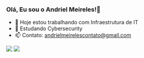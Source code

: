 ### Olá, Eu sou o Andriel Meireles!👋


- 🔭 Hoje estou trabalhando com Infraestrutura de IT
- 🌱 Estudando Cybersecurity
- 📫 Contato: andrielmeirelescontato@gmail.com

<div> 
    <a href="https://www.linkedin.com/in/andrielmeireles/" target="_blank"><img src="https://img.shields.io/badge/-LinkedIn-%230077B5?style=for-the-badge&logo=linkedin&logoColor=white" target="_blank"></a> 
   <a href="https://www.instagram.com/andriel_meireles/" target="_blank"><img src="https://img.shields.io/badge/-Instagram-%23E4405F?style=for-the-badge&logo=instagram&logoColor=white" target="_blank"></a>
  
</div>
